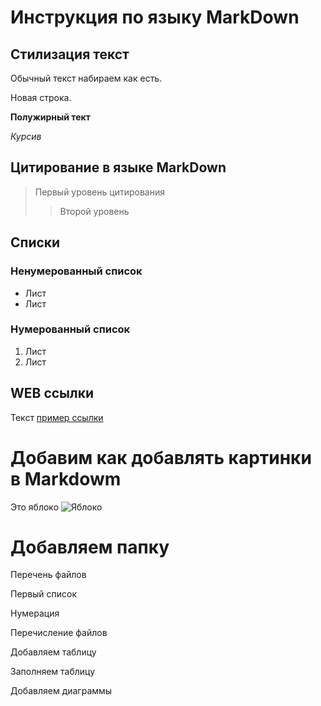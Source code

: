 # Инструкция по языку MarkDown

## Стилизация текст
Обычный текст набираем как есть.

Новая строка.

**Полужирный тект**

*Курсив*

## Цитирование в языке MarkDown
> Первый уровень цитирования
>>Второй уровень

## Списки 
### Ненумерованный список
* Лист 
* Лист 

### Нумерованный список
1. Лист
2. Лист

## WEB ссылки
Текст [пример ссылки](http.example.com "Всплывающая подсказка")

# Добавим как добавлять картинки в Markdowm
Это яблоко 
![Яблоко](apple.jpg)

# Добавляем папку

Перечень файлов

Первый список

Нумерация

Перечисление файлов

Добавляем таблицу

Заполняем таблицу

Добавляем диаграммы


